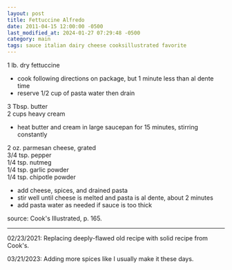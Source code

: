 ```yaml
---
layout: post
title: Fettuccine Alfredo
date: 2011-04-15 12:00:00 -0500
last_modified_at: 2024-01-27 07:29:48 -0500
category: main
tags: sauce italian dairy cheese cooksillustrated favorite
---
```

1 lb. dry fettuccine  
* cook following directions on package, but 1 minute less than al dente time
* reserve 1/2 cup of pasta water then drain

3 Tbsp. butter  
2 cups heavy cream  
* heat butter and cream in large saucepan for 15 minutes, stirring constantly

2 oz. parmesan cheese, grated  
3/4 tsp. pepper  
1/4 tsp. nutmeg  
1/4 tsp. garlic powder  
1/4 tsp. chipotle powder  
* add cheese, spices, and drained pasta
* stir well until cheese is melted and pasta is al dente, about 2 minutes
* add pasta water as needed if sauce is too thick

source: Cook's Illustrated, p. 165.

---

02/23/2021: Replacing deeply-flawed old recipe with solid recipe from Cook's.

03/21/2023: Adding more spices like I usually make it these days.
